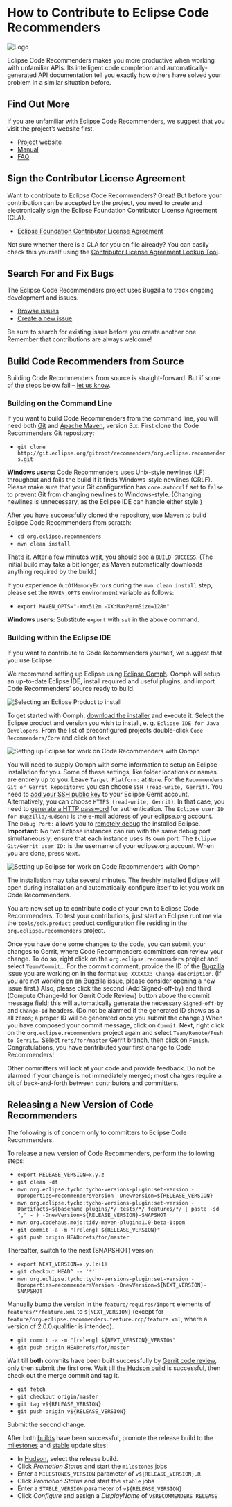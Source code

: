 How to Contribute to Eclipse Code Recommenders
==============================================

![Logo](../plain/CONTRIBUTING/recommenders-logo.png)

Eclipse Code Recommenders makes you more productive when working with unfamiliar APIs.
Its intelligent code completion and automatically-generated API documentation tell you exactly how others have solved your problem in a similar situation before.

Find Out More
-------------

If you are unfamiliar with Eclipse Code Recommenders, we suggest that you visit the project’s website first.

- [Project website](http://www.eclipse.org/recommenders/)
- [Manual](http://www.eclipse.org/recommenders/manual/)
- [FAQ](http://www.eclipse.org/recommenders/faq/)

Sign the Contributor License Agreement
--------------------------------------

Want to contribute to Eclipse Code Recommenders?
Great!
But before your contribution can be accepted by the project, you need to create and electronically sign the Eclipse Foundation Contributor License Agreement (CLA).

- [Eclipse Foundation Contributor License Agreement](http://www.eclipse.org/legal/CLA.php)

Not sure whether there is a CLA for you on file already?
You can easily check this yourself using the [Contributor License Agreement Lookup Tool](https://projects.eclipse.org/user/cla/validate).

Search For and Fix Bugs
-----------------------

The Eclipse Code Recommenders project uses Bugzilla to track ongoing development and issues.

- [Browse issues](https://bugs.eclipse.org/bugs/buglist.cgi?product=Recommenders)
- [Create a new issue](https://bugs.eclipse.org/bugs/enter_bug.cgi?product=Recommenders)

Be sure to search for existing issue before you create another one.
Remember that contributions are always welcome!

Build Code Recommenders from Source
-----------------------------------

Building Code Recommenders from source is straight-forward.
But if some of the steps below fail – [let us know](https://dev.eclipse.org/mailman/listinfo/recommenders-dev "Developer Mailing List").

### Building on the Command Line

If you want to build Code Recommenders from the command line, you will need both [Git](http://www.git-scm.com/downloads) and  [Apache Maven](http://maven.apache.org/download.html), version 3.x.
First clone the Code Recommenders Git repository:

- `git clone http://git.eclipse.org/gitroot/recommenders/org.eclipse.recommenders.git`

**Windows users:** Code Recommenders uses Unix-style newlines (LF) throughout and fails the build if it finds Windows-style newlines (CRLF).
Please make sure that your Git configuration has `core.autocrlf` set to `false` to prevent Git from changing newlines to Windows-style.
(Changing newlines is unnecessary, as the Eclipse IDE can handle either style.)

After you have successfully cloned the repository, use Maven to build Eclipse Code Recommenders from scratch:

- `cd org.eclipse.recommenders`
- `mvn clean install`

That’s it.
After a few minutes wait, you should see a `BUILD SUCCESS`.
(The initial build may take a bit longer, as Maven automatically downloads anything required by the build.)

If you experience `OutOfMemoryError`s during the `mvn clean install` step, please set the `MAVEN_OPTS` environment variable as follows:

- `export MAVEN_OPTS="-Xmx512m -XX:MaxPermSize=128m"`

**Windows users:** Substitute `export` with `set` in the above command.

### Building within the Eclipse IDE

If you want to contribute to Code Recommenders yourself, we suggest that you use Eclipse.

We recommend setting up Eclipse using [Eclipse Oomph](http://www.eclipse.org/oomph/).
Oomph will setup an up-to-date Eclipse IDE, install required and useful plugins, and import Code Recommenders’ source ready to build.

![Selecting an Eclipse Product to install](../plain/CONTRIBUTING/oomph-product-selection.png)

To get started with Oomph, [download the installer](https://wiki.eclipse.org/Eclipse_Oomph_Installer#Installation) and execute it.
Select the Eclipse product and version you wish to install, e. g. `Eclipse IDE for Java Developers`.
From the list of preconfigured projects double-click `Code Recommenders/Core` and click on `Next`.

![Setting up Eclipse for work on Code Recommenders with Oomph](../plain/CONTRIBUTING/oomph-recommenders.png)

You will need to supply Oomph with some information to setup an Eclipse installation for you.
Some of these settings, like folder locations or names are entirely up to you.
Leave `Target Platform:` at `None`.
For the `Recommenders Git or Gerrit Repository:` you can choose `SSH (read-write, Gerrit)`.
You need to [add your SSH public key](https://git.eclipse.org/r/#/settings/ssh-keys) to your Eclipse Gerrit account.
Alternatively, you can choose `HTTPS (read-write, Gerrit)`.
In that case, you need to [generate a HTTP password](https://git.eclipse.org/r/#/settings/http-password) for authentication.
The `Eclipse user ID for Bugzilla/Hudson:` is the e-mail address of your eclipse.org account.
The `Debug Port:` allows you to [remotely debug](http://javarevisited.blogspot.de/2011/02/how-to-setup-remote-debugging-in.html) the installed Eclipse.
**Important:** No two Eclipse instances can run with the same debug port simultaneously; ensure that each instance uses its own port.
The `Eclipse Git/Gerrit user ID:` is the username of your eclipse.org account.
When you are done, press `Next`.

![Setting up Eclipse for work on Code Recommenders with Oomph](../plain/CONTRIBUTING/oomph-variables.png)

The installation may take several minutes.
The freshly installed Eclipse will open during installation and automatically configure itself to let you work on Code Recommenders.

You are now set up to contribute code of your own to Eclipse Code Recommenders.
To test your contributions, just start an Eclipse runtime via the `tools/sdk.product` product configuration file residing in the `org.eclipse.recommenders` project.

Once you have done some changes to the code, you can submit your changes to Gerrit, where Code Recommenders committers can review your change.
To do so, right click on the `org.eclipse.recommenders` project and select `Team/Commit…`.
For the commit comment, provide the ID of the [Bugzilla](https://bugs.eclipse.org/bugs/buglist.cgi?product=Recommenders) issue you are working on in the format `Bug XXXXXX: Change description`.
(If you are not working on an Bugzilla issue, please consider opening a new issue first.)
Also, please click the second (Add Signed-off-by) and third (Compute Change-Id for Gerrit Code Review) button above the commit message field; this will automatically generate the necessary `Signed-off-by` and `Change-Id` headers.
(Do not be alarmed if the generated ID shows as a all zeros; a proper ID will be generated once you submit the change.)
When you have composed your commit message, click on `Commit`.
Next, right click on the `org.eclipse.recommenders` project again and select `Team/Remote/Push to Gerrit…`.
Select `refs/for/master` Gerrit branch, then click on `Finish`.
Congratulations, you have contributed your first change to Code Recommenders!

Other committers will look at your code and provide feedback.
Do not be alarmed if your change is not immediately merged; most changes require a bit of back-and-forth between contributors and committers.

Releasing a New Version of Code Recommenders
--------------------------------------------

The following is of concern only to committers to Eclipse Code Recommenders.

To release a new version of Code Recommenders, perform the following steps:

- `export RELEASE_VERSION=x.y.z`
- `git clean -df`
- `mvn org.eclipse.tycho:tycho-versions-plugin:set-version -Dproperties=recommendersVersion -DnewVersion=${RELEASE_VERSION}`
- `mvn org.eclipse.tycho:tycho-versions-plugin:set-version -Dartifacts=$(basename plugins/*/ tests/*/ features/*/ | paste -sd "," - ) -DnewVersion=${RELEASE_VERSION}-SNAPSHOT`
- `mvn org.codehaus.mojo:tidy-maven-plugin:1.0-beta-1:pom`
- `git commit -a -m "[releng] ${RELEASE_VERSION}"`
- `git push origin HEAD:refs/for/master`

Thereafter, switch to the next (SNAPSHOT) version:

- `export NEXT_VERSION=x.y.(z+1)`
- `git checkout HEAD^ -- '*'`
- `mvn org.eclipse.tycho:tycho-versions-plugin:set-version -Dproperties=recommendersVersion -DnewVersion=${NEXT_VERSION}-SNAPSHOT`

Manually bump the version in the `feature/requires/import` elements of `features/*/feature.xml` to `${NEXT_VERSION}` (except for `feature/org.eclipse.recommenders.feature.rcp/feature.xml`, where a version of 2.0.0.qualifier is intended).

- `git commit -a -m "[releng] ${NEXT_VERSION}_VERSION"`
- `git push origin HEAD:refs/for/master`

Wait till **both** commits have been built successfully by [Gerrit code review](https://git.eclipse.org/r/#/q/project:recommenders/org.eclipse.recommenders), only then submit the first one.
Wait till [the Hudson build](https://hudson.eclipse.org/recommenders/job/org.eclipse.recommenders/) is successful, then check out the merge commit and tag it.

* `git fetch`
* `git checkout origin/master`
* `git tag v${RELEASE_VERSION}`
* `git push origin v${RELEASE_VERSION}`

Submit the second change.

After both [builds](https://hudson.eclipse.org/recommenders/job/org.eclipse.recommenders/) have been successful, promote the release build to the [milestones](download.eclipse.org/recommenders/updates/milestones/) and [stable](download.eclipse.org/recommenders/updates/stable/) update sites:

- In [Hudson](https://hudson.eclipse.org/recommenders/job/org.eclipse.recommenders/), select the release build.
- Click *Promotion Status* and start the `milestones` jobs
- Enter a `MILESTONES_VERSION` parameter of `v${RELEASE_VERSION}.R`
- Click *Promotion Status* and start the `stable` jobs
- Enter a `STABLE_VERSION` parameter of `v${RELEASE_VERSION}`
- Click *Configure* and assign a *DisplayName* of v`$RECOMMENDERS_RELEASE`
